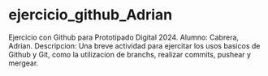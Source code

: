 # ejercicio_github_Adrian
Ejercicio con Github para Prototipado Digital 2024.
Alumno: Cabrera, Adrian.
Descripcion: Una breve actividad para ejercitar los usos basicos de Github y Git, como la utilizacion de branchs, realizar commits, pushear y mergear.
